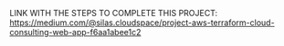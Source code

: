 LINK WITH THE STEPS TO COMPLETE THIS PROJECT:
https://medium.com/@silas.cloudspace/project-aws-terraform-cloud-consulting-web-app-f6aa1abee1c2